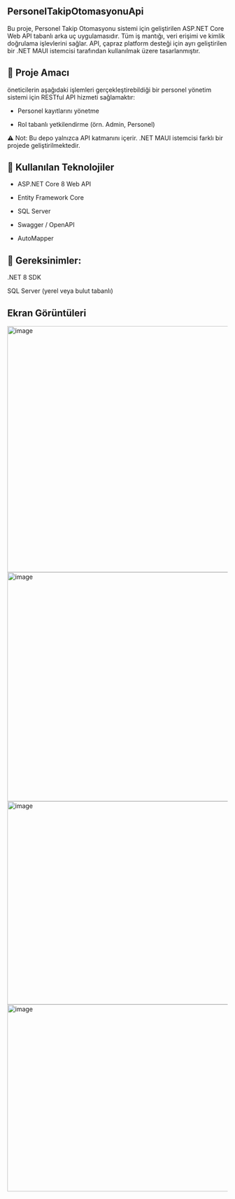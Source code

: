 ##  PersonelTakipOtomasyonuApi

Bu proje, Personel Takip Otomasyonu sistemi için geliştirilen ASP.NET Core Web API tabanlı arka uç uygulamasıdır. Tüm iş mantığı, veri erişimi ve kimlik doğrulama işlevlerini sağlar.
API, çapraz platform desteği için ayrı geliştirilen bir .NET MAUI istemcisi tarafından kullanılmak üzere tasarlanmıştır.


## 📌 Proje Amacı


öneticilerin aşağıdaki işlemleri gerçekleştirebildiği bir personel yönetim sistemi için RESTful API hizmeti sağlamaktır:

- Personel kayıtlarını yönetme

- Rol tabanlı yetkilendirme (örn. Admin, Personel)

⚠️ Not: Bu depo yalnızca API katmanını içerir. .NET MAUI istemcisi farklı bir projede geliştirilmektedir.


## 🧰 Kullanılan Teknolojiler

- ASP.NET Core 8 Web API

- Entity Framework Core

- SQL Server

- Swagger / OpenAPI

- AutoMapper

## 📌 Gereksinimler:

.NET 8 SDK

SQL Server (yerel veya bulut tabanlı)

## Ekran Görüntüleri

<img width="1780" height="562" alt="image" src="https://github.com/user-attachments/assets/c8be22a3-4416-401a-afd1-1918981ac042" />

<img width="1616" height="523" alt="image" src="https://github.com/user-attachments/assets/69c81e1d-c556-443c-8849-686c3c6dc07b" />

<img width="1608" height="464" alt="image" src="https://github.com/user-attachments/assets/5d4117bf-f569-41d8-a5e0-6f1dc6457a7b" />

<img width="1594" height="427" alt="image" src="https://github.com/user-attachments/assets/49c53354-2fa4-4096-9828-690ecbdf12e3" />
